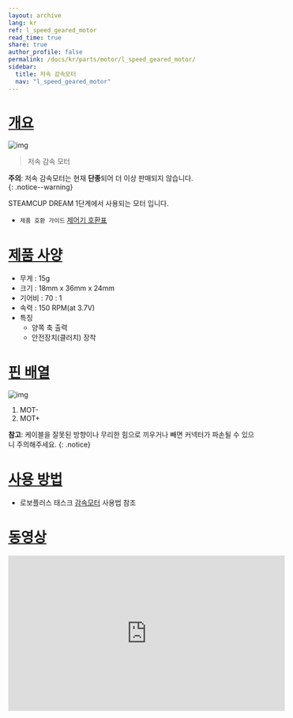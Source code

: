 ```yaml
---
layout: archive
lang: kr
ref: l_speed_geared_motor
read_time: true
share: true
author_profile: false
permalink: /docs/kr/parts/motor/l_speed_geared_motor/
sidebar:
  title: 저속 감속모터
  nav: "l_speed_geared_motor"
---
```


# [개요](#개요)

![img](/assets/images/parts/motor/l_speed_geared_motor_product.jpg)

> 저속 감속 모터

**주의**: 저속 감속모터는 현재 **단종**되어 더 이상 판매되지 않습니다.  
{: .notice--warning}

STEAMCUP DREAM 1단계에서 사용되는 모터 입니다.

- `제품 호환 가이드` [제어기 호환표]

# [제품 사양](#제품-사양)

- 무게 : 15g
- 크기 : 18mm x 36mm x 24mm
- 기어비 :  70 : 1
- 속력 : 150 RPM(at 3.7V)
- 특징
  - 양쪽 축 출력
  - 안전장치(클러치) 장착

# [핀 배열](#핀-배열)

![img](/assets/images/parts/motor/l_speed_geared_motor_pinout.jpg)

1. MOT-
2. MOT+

**참고**: 케이블을 잘못된 방향이나 무리한 힘으로 끼우거나 빼면 커넥터가 파손될 수 있으니 주의해주세요.
{: .notice}

# [사용 방법](#사용-방법)

- 로보플러스 태스크 [감속모터] 사용법 참조

# [동영상](#동영상)

<iframe width="560" height="315" src="https://www.youtube.com/embed/-qRy_NDd5eU" frameborder="0" allowfullscreen></iframe>

[감속모터]: /docs/kr/software/rplus1/task/programming_02/#감속모터
[제어기 호환표]: /docs/kr/parts/controller/controller_compatibility/
